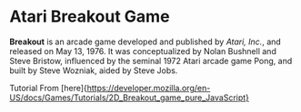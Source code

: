 # Atari Breakout Game
**Breakout** is an arcade game developed and published by *Atari, Inc.*, and released on May 13, 1976. It was conceptualized by Nolan Bushnell and Steve Bristow, influenced by the seminal 1972 Atari arcade game Pong, and built by Steve Wozniak, aided by Steve Jobs. 

Tutorial From [here]{https://developer.mozilla.org/en-US/docs/Games/Tutorials/2D_Breakout_game_pure_JavaScript}
